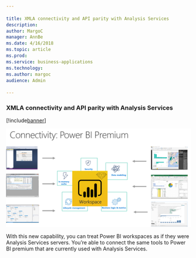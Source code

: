 ```yaml
---

title: XMLA connectivity and API parity with Analysis Services
description: 
author: MargoC
manager: AnnBe
ms.date: 4/16/2018
ms.topic: article
ms.prod: 
ms.service: business-applications
ms.technology: 
ms.author: margoc
audience: Admin

---
```

### XMLA connectivity and API parity with Analysis Services

[!include[banner](../../includes/banner.md)]




![A diagram demonstrating connectivity of Power BI Premium](media/xmla-connectivity-and-api-parity-with-analysis-services-1.png "A diagram demonstrating connectivity of Power BI Premium")
<!-- Picture 2 -->


With this new capability, you can treat Power BI workspaces as if they were
Analysis Services servers. You’re able to connect the same tools to Power BI
premium that are currently used with Analysis Services.
